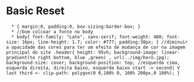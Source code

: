 # Basic Reset

  

      * { margin:0, padding:0, box-sizing:border-box; } 
      * //bom colcoar a fonte no body 
      * body{ font-family: "Lato", sans-serif; font-weight: 400; font-size: 16px; line-height: 1.7; color: #777; padding:30px; } //diminuir a opacidade das cores para ter um efeito de mudança de cor na imagem principal do site .header{ height: 95vh; background-image: linear-gradient(to right bottom, blue ,green) , url(../img/hero.jpg); background-size: cover; background-position: top; //esquerda cima, esquerda direita, direita baixo, esquerda baixo start -> second| V last third <- clip-path: polygon(0 0,100% 0, 100% 200px,0 100%); }

<!--stackedit_data:
eyJoaXN0b3J5IjpbMTU0OTA5ODU5MV19
-->